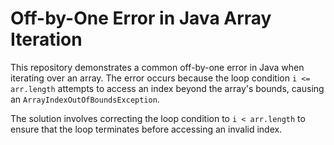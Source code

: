 # Off-by-One Error in Java Array Iteration

This repository demonstrates a common off-by-one error in Java when iterating over an array. The error occurs because the loop condition `i <= arr.length` attempts to access an index beyond the array's bounds, causing an `ArrayIndexOutOfBoundsException`.

The solution involves correcting the loop condition to `i < arr.length` to ensure that the loop terminates before accessing an invalid index.